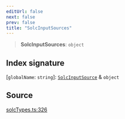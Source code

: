 ```yaml
---
editUrl: false
next: false
prev: false
title: "SolcInputSources"
---
```


> **SolcInputSources**: `object`

## Index signature

 \[`globalName`: `string`\]: [`SolcInputSource`](/reference/tevm/solc/type-aliases/solcinputsource/) & `object`

## Source

[solcTypes.ts:326](https://github.com/evmts/tevm-monorepo/blob/main/bundler-packages/solc/src/solcTypes.ts#L326)
